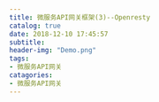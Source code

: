 ```yaml
---
title: 微服务API网关框架(3)--Openresty
catalog: true
date: 2018-12-10 17:45:57
subtitle:
header-img: "Demo.png"
tags:
- 微服务API网关
catagories:
- 微服务API网关
---
```

